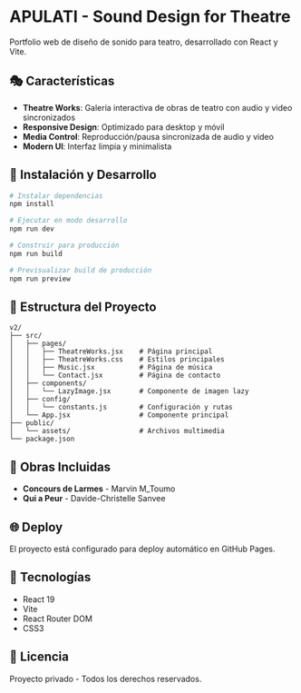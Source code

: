 # APULATI - Sound Design for Theatre

Portfolio web de diseño de sonido para teatro, desarrollado con React y Vite.

## 🎭 Características

- **Theatre Works**: Galería interactiva de obras de teatro con audio y video sincronizados
- **Responsive Design**: Optimizado para desktop y móvil
- **Media Control**: Reproducción/pausa sincronizada de audio y video
- **Modern UI**: Interfaz limpia y minimalista

## 🚀 Instalación y Desarrollo

```bash
# Instalar dependencias
npm install

# Ejecutar en modo desarrollo
npm run dev

# Construir para producción
npm run build

# Previsualizar build de producción
npm run preview
```

## 📁 Estructura del Proyecto

```
v2/
├── src/
│   ├── pages/
│   │   ├── TheatreWorks.jsx    # Página principal
│   │   ├── TheatreWorks.css    # Estilos principales
│   │   ├── Music.jsx           # Página de música
│   │   └── Contact.jsx         # Página de contacto
│   ├── components/
│   │   └── LazyImage.jsx       # Componente de imagen lazy
│   ├── config/
│   │   └── constants.js        # Configuración y rutas
│   └── App.jsx                 # Componente principal
├── public/
│   └── assets/                 # Archivos multimedia
└── package.json
```

## 🎵 Obras Incluidas

- **Concours de Larmes** - Marvin M_Toumo
- **Qui a Peur** - Davide-Christelle Sanvee

## 🌐 Deploy

El proyecto está configurado para deploy automático en GitHub Pages.

## 📱 Tecnologías

- React 19
- Vite
- React Router DOM
- CSS3

## 📄 Licencia

Proyecto privado - Todos los derechos reservados.
